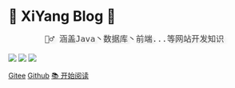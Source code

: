 # 👣 XiYang Blog 👣

<div style = "font-weight: 100; font-size: 1.2rem; 
    color: rgb(60, 60, 60); text-align: center;
    text-shadow: 0.3rem 0.3rem 0.4rem rgba(0,0,0,.15);
    line-height: 1.2;">
        
    🚴‍♂️ 涵盖Java丶数据库丶前端...等网站开发知识
    
</div>

![]( https://svg.hamm.cn/badge.svg?key=邮箱联系&value=CodeXiYang@163.com&color=FF0000&radius=3)
![]( https://svg.hamm.cn/badge.svg?key=QQ联系&value=422761906&color=6cb54e&radius=3)
![]( https://svg.hamm.cn/badge.svg?key=author&value=CodeXiYang&color=4faee2&radius=3)

[Gitee](https://gitee.com/codexiyang) 
[Github](https://github.com/codexiyang)
[📚 开始阅读](README.md)




